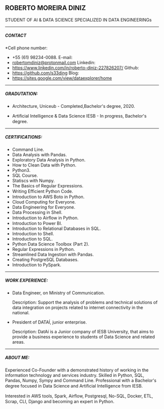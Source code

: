 ## ROBERTO MOREIRA DINIZ
STUDENT OF AI & DATA SCIENCE 
SPECIALIZED IN DATA ENGINEERINGs

---
##### CONTACT
*Cell phone number:
*  +55 (61) 98234-0088.
 E-mail:
* robertomdiniz@protonmail.com
Linkedin:
* https://www.linkedin.com/in/roberto-diniz-227826207/
Github:
* https://github.com/s33ding
Blog: 
* https://sites.google.com/view/dataexplorer/home

---

##### GRADUTATION:
* Architecture, Uniceub - Completed,Bachelor's degree, 2020.
- Artiﬁcial Intelligence & Data Science IESB - In progress, Bachelor's degree.

---

##### CERTIFICATIONS:

- Command Line.
- Data Analysis with Pandas.
- Exploratory Data Analysis in Python. 
-  How to Clean Data with Python.
- Python3. 
- SQL Course.
- Statiscs with Numpy.
- The Basics of Regular Expressions.
- Writing Eﬃcient Python Code.
- Introduction to AWS Boto in Python.
- Cloud Computing for Everyone.
- Data Engineering for Everyone.
- Data Processing in Shell.
- Introduction to Airﬂow in Python.
- Introduction to Power BI.
- Introduction to Relational Databases in SQL.
- Introduction to Shell.
- Introduction to SQL.
- Python Data Science Toolbox (Part 2).
- Regular Expressions in Python.
- Streamlined Data Ingestion with Pandas.
- Creating PostgreSQL Databases.
- Introduction to PySpark.

---

##### WORK EXPERIENCE:

* Data Engineer, on Ministry of Communication.
	
	Description:  Support the analysis of problems and technical solutions of data integration on projects related to internet connectivity in the national.

* President of DATAÍ, junior enterprise.
	
	Description: DatAí is a Junior company of IESB University, that aims to provide a business experience to students of Data Science and related areas.

---

##### ABOUT ME:

Experienced Co-Founder with a demonstrated history of working in the information technology and services industry. Skilled in Python, SQL, Pandas, Numpy, Sympy and Command Line. Professional with a Bachelor's degree focused in Data Science and Artiﬁcial
Intelligence from IESB. 

Interested in  AWS tools, Spark, Airﬂow, Postgresql, No-SQL, Docker, ETL, Scrap, CLI, Django and becoming an expert in Python.
